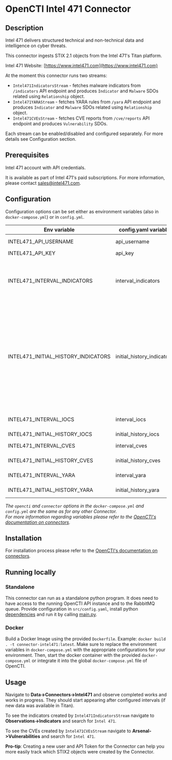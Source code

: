 # OpenCTI Intel 471 Connector

## Description

Intel 471 delivers structured technical and non-technical data and intelligence on cyber threats.

This connector ingests STIX 2.1 objects from the Intel 471's Titan platform.

Intel 471 Website: [https://www.intel471.com](https://www.intel471.com)

At the moment this connector runs two streams:

- `Intel471IndicatorsStream` - fetches malware indicators from `/indicators` API endpoint and produces `Indicator` and `Malware` SDOs related using `Relationship` object.
- `Intel471YARAStream` - fetches YARA rules from `/yara` API endpoint and produces `Indicator` and `Malware` SDOs related using `Relationship` object.
- `Intel471CVEsStream` - fetches CVE reports from `/cve/reports` API endpoint and produces `Vulnerability` SDOs.

Each stream can be enabled/disabled and configured separately. For more details see Configuration section.

## Prerequisites 

Intel 471 account with API credentials.

It is available as part of Intel 471's paid subscriptions. For more information, please contact sales@intel471.com.

## Configuration

Configuration options can be set either as environment variables (also in `docker-compose.yml`) or in `config.yml`.

| Env variable                        | config.yaml variable       | Description
| ------------------------------------|----------------------------|--------------------------------------------------
| INTEL471_API_USERNAME               | api_username               | Titan API username
| INTEL471_API_KEY                    | api_key                    | Titan API key
| INTEL471_INTERVAL_INDICATORS        | interval_indicators        | How often should malware indicators be fetched (in minutes). If not set the stream won't be enabled.
| INTEL471_INITIAL_HISTORY_INDICATORS | initial_history_indicators | Initial date (in epoch milliseconds UTC, e.g. 1643989649000) from which the malware indicators should be fetched on connector's first run or restart. If not set they will be fetched from connector's start date (no historical ones).
| INTEL471_INTERVAL_IOCS              | interval_iocs              | Ditto, but for IOCs (Indicators of compromise).
| INTEL471_INITIAL_HISTORY_IOCS       | initial_history_iocs       | Ditto, but for IOCs.
| INTEL471_INTERVAL_CVES              | interval_cves              | Ditto, but for CVE reports.
| INTEL471_INITIAL_HISTORY_CVES       | initial_history_cves       | Ditto, but for CVE reports.
| INTEL471_INTERVAL_YARA              | interval_yara              | Ditto, but for YARA rules.
| INTEL471_INITIAL_HISTORY_YARA       | initial_history_yara       | Ditto, but for YARA rules.

_The `opencti` and `connector` options in the `docker-compose.yml` and `config.yml` are the same as for any other Connector.   
For more information regarding variables please refer to 
the [OpenCTI's documentation on connectors](https://www.notion.so/Connectors-4586c588462d4a1fb5e661f2d9837db8)._

## Installation

For installation process please refer to the [OpenCTI's documentation on connectors](https://www.notion.so/Connectors-4586c588462d4a1fb5e661f2d9837db8).

## Running locally

### Standalone

This connector can run as a standalone python program. It does need to have access to the running OpenCTI API instance
and to the RabbitMQ queue. Provide configuration in `src/config.yaml`, install python [dependencies](src/requirements.txt) and run it by calling [main.py](src/main.py).

### Docker

Build a Docker Image using the provided `Dockerfile`. Example: `docker build . -t connector-intel471:latest`.
Make sure to replace the environment variables in `docker-compose.yml` with the appropriate configurations for your environment.
Then, start the docker container with the provided `docker-compose.yml` or integrate it into the global `docker-compose.yml` file of OpenCTI.

## Usage

Navigate to **Data->Connectors->Intel471** and observe completed works and works in progress. They should start appearing after 
configured intervals (if new data was available in Titan).

To see the indicators created by `Intel471IndicatorsStream` navigate to **Observations->Indicators** and search for `Intel 471`.

To see the CVEs created by `Intel471CVEsStream` navigate to **Arsenal->Vulnerabilities** and search for `Intel 471`.

**Pro-tip**: Creating a new user and API Token for the Connector can help you more easily track which STIX2 objects were created by the Connector.